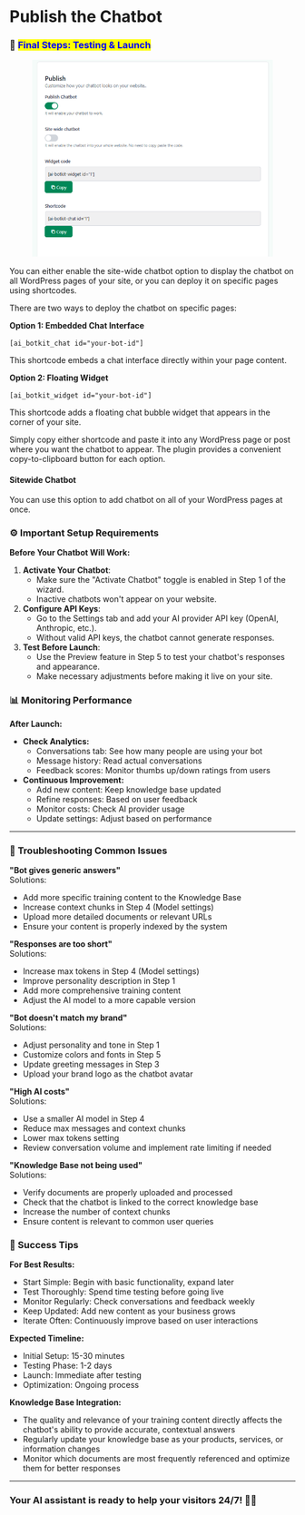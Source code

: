 # Publish the Chatbot

### 🎉 <mark style="color:blue;">Final Steps: Testing & Launch</mark>

<figure><img src="../../.gitbook/assets/image (33).png" alt=""><figcaption></figcaption></figure>



You can either enable the site-wide chatbot option to display the chatbot on all WordPress pages of your site, or you can deploy it on specific pages using shortcodes.

There are two ways to deploy the chatbot on specific pages:



**Option 1: Embedded Chat Interface**

```
[ai_botkit_chat id="your-bot-id"]
```

This shortcode embeds a chat interface directly within your page content.



**Option 2: Floating Widget**

```
[ai_botkit_widget id="your-bot-id"]
```

This shortcode adds a floating chat bubble widget that appears in the corner of your site.

Simply copy either shortcode and paste it into any WordPress page or post where you want the chatbot to appear. The plugin provides a convenient copy-to-clipboard button for each option.



#### Sitewide Chatbot

You can use this option to add chatbot on all of your WordPress pages at once.



### ⚙️ Important Setup Requirements

**Before Your Chatbot Will Work:**

1. **Activate Your Chatbot**:
   * Make sure the "Activate Chatbot" toggle is enabled in Step 1 of the wizard.
   * Inactive chatbots won't appear on your website.
2. **Configure API Keys**:
   * Go to the Settings tab and add your AI provider API key (OpenAI, Anthropic, etc.).
   * Without valid API keys, the chatbot cannot generate responses.
3. **Test Before Launch**:
   * Use the Preview feature in Step 5 to test your chatbot's responses and appearance.
   * Make necessary adjustments before making it live on your site.

### 📊 Monitoring Performance

**After Launch:**

* **Check Analytics:**
  * Conversations tab: See how many people are using your bot
  * Message history: Read actual conversations
  * Feedback scores: Monitor thumbs up/down ratings from users
* **Continuous Improvement:**
  * Add new content: Keep knowledge base updated
  * Refine responses: Based on user feedback
  * Monitor costs: Check AI provider usage
  * Update settings: Adjust based on performance

***

### 🔧 Troubleshooting Common Issues

**"Bot gives generic answers"**\
Solutions:

* Add more specific training content to the Knowledge Base
* Increase context chunks in Step 4 (Model settings)
* Upload more detailed documents or relevant URLs
* Ensure your content is properly indexed by the system



**"Responses are too short"**\
Solutions:

* Increase max tokens in Step 4 (Model settings)
* Improve personality description in Step 1
* Add more comprehensive training content
* Adjust the AI model to a more capable version



**"Bot doesn't match my brand"**\
Solutions:

* Adjust personality and tone in Step 1
* Customize colors and fonts in Step 5
* Update greeting messages in Step 3
* Upload your brand logo as the chatbot avatar



**"High AI costs"**\
Solutions:

* Use a smaller AI model in Step 4
* Reduce max messages and context chunks
* Lower max tokens setting
* Review conversation volume and implement rate limiting if needed



**"Knowledge Base not being used"**\
Solutions:

* Verify documents are properly uploaded and processed
* Check that the chatbot is linked to the correct knowledge base
* Increase the number of context chunks
* Ensure content is relevant to common user queries

### 🎯 Success Tips

**For Best Results:**

* Start Simple: Begin with basic functionality, expand later
* Test Thoroughly: Spend time testing before going live
* Monitor Regularly: Check conversations and feedback weekly
* Keep Updated: Add new content as your business grows
* Iterate Often: Continuously improve based on user interactions

**Expected Timeline:**

* Initial Setup: 15-30 minutes
* Testing Phase: 1-2 days
* Launch: Immediate after testing
* Optimization: Ongoing process

**Knowledge Base Integration:**

* The quality and relevance of your training content directly affects the chatbot's ability to provide accurate, contextual answers
* Regularly update your knowledge base as your products, services, or information changes
* Monitor which documents are most frequently referenced and optimize them for better responses

***

### Your AI assistant is ready to help your visitors 24/7! 🤖✨
